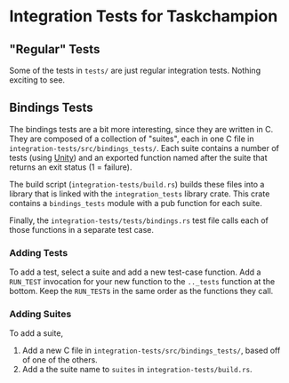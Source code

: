 # Integration Tests for Taskchampion

## "Regular" Tests

Some of the tests in `tests/` are just regular integration tests.
Nothing exciting to see.

## Bindings Tests

The bindings tests are a bit more interesting, since they are written in C.
They are composed of a collection of "suites", each in one C file in `integration-tests/src/bindings_tests/`.
Each suite contains a number of tests (using [Unity](http://www.throwtheswitch.org/unity)) and an exported function named after the suite that returns an exit status (1 = failure).

The build script (`integration-tests/build.rs`) builds these files into a library that is linked with the `integration_tests` library crate.
This crate contains a `bindings_tests` module with a pub function for each suite.

Finally, the `integration-tests/tests/bindings.rs` test file calls each of those functions in a separate test case.

### Adding Tests

To add a test, select a suite and add a new test-case function.
Add a `RUN_TEST` invocation for your new function to the `.._tests` function at the bottom.
Keep the `RUN_TEST`s in the same order as the functions they call.

### Adding Suites

To add a suite,

1. Add a new C file in `integration-tests/src/bindings_tests/`, based off of one of the others.
1. Add a the suite name to `suites` in `integration-tests/build.rs`.
